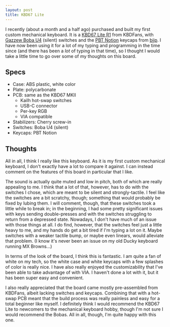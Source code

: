 ```yaml
---
layout: post
title: KBD67 Lite
---
```


I recently (about a month and a half ago) purchased and built my first custom
mechanical keyboard. It is a [KBD67 Lite R1][kb] from KBDFans, with [Gazzew
Boba U4][boba] (silent) switches and the [PBT Notion][caps] keycaps from
[biip][biip]. I have now been using it for a lot of my typing and programming
in the time since (and there has been a _lot_ of typing in that time), so I
thought I would take a little time to go over some of my thoughts on this
board.

## Specs

- Case: ABS plastic, white color
- Plate: polycarbonate
- PCB: same as the KBD67 MKII
    - Kailh hot-swap switches
    - USB-C connector
    - Per-key RGB
    - VIA compatible
- Stabilizers: Cherry screw-in
- Switches: Boba U4 (silent)
- Keycaps: PBT Notion

## Thoughts

All in all, I think I really like this keyboard. As it is my first custom
mechanical keyboard, I don't exactly have a lot to compare it against. I can
instead comment on the features of this board in particular that I like.

The sound is actually quite muted and low in pitch, both of which are really
appealing to me. I think that a lot of that, however, has to do with the
switches I chose, which are meant to be silent and strongly-tactile. I feel like
the switches are a bit scratchy, though; something that would probably be fixed
by lubing them. I will comment, though, that these switches took a little while
to break in; in the beginning, I had some pretty significant issues with keys
sending double-presses and with the switches struggling to return from a
depressed state. Nowadays, I don't have much of an issue with those things at
all. I do find, however, that the switches feel just a little heavy to me, and
my hands do get a bit tired if I'm typing a lot on it. Maybe switches with a
weaker tactile bump, or maybe even linears, would alleviate that problem. (I
know it's never been an issue on my old Ducky keyboard running MX Browns...)

In terms of the look of the board, I think this is fantastic. I am quite a fan
of white on my tech, so the white case and white keycaps with a few splashes of
color is really nice. I have also really enjoyed the customizability that I've
been able to take advantage of with VIA. I haven't done a lot with it, but it
has been super easy and convenient.

I also really appreciated that the board came mostly pre-assembled from KBDFans,
albeit lacking switches and keycaps. Combining that with a hot-swap PCB meant
that the build process was really painless and easy for a total beginner like
myself. I definitely think I would recommend the KBD67 Lite to newcomers to the
mechanical keyboard hobby, though I'm not sure I would recommend the Bobas. All
in all, though, I'm quite happy with this one.


[kb]: https://kbdfans.com/products/kbd67lite
[boba]: https://www.ashkeebs.com/product/gazzew-u4-boba-switches/
[caps]: https://novelkeys.xyz/collections/keycaps/products/pbt-notion
[biip]: https://twitter.com/biipmk
